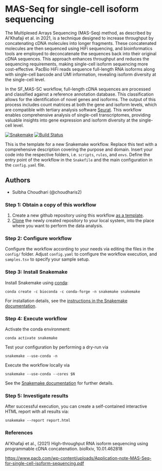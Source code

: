 # MAS-Seq for single-cell isoform sequencing

The Multiplexed Arrays Sequencing (MAS-Seq) method, as described by Al’Khafaji et al. in 2021, is a technique designed to increase throughput by concatenating cDNA molecules into longer fragments. These concatenated molecules are then sequenced using HiFi sequencing, and bioinformatics tools are employed to deconcatenate the sequences back into their original cDNA sequences. This approach enhances throughput and reduces the sequencing requirements, making single-cell isoform sequencing more cost-effective. PacBio HiFi reads sequence full-length RNA isoforms along with single-cell barcode and UMI information, revealing isoform diversity at the single-cell level.

In the SF_MAS-SC workflow, full-length cDNA sequences are processed and classified against a reference annotation database. This classification allows for the identification of novel genes and isoforms. The output of this process includes count matrices at both the gene and isoform levels, which are compatible with tertiary analysis software [Seurat](https://satijalab.org/seurat/articles/pbmc3k_tutorial.html). This workflow enables comprehensive analysis of single-cell transcriptomes, providing valuable insights into gene expression and isoform diversity at the single-cell level.

[![Snakemake](https://img.shields.io/badge/snakemake-≥5.7.0-brightgreen.svg)](https://snakemake.bitbucket.io)
[![Build Status](https://travis-ci.org/snakemake-workflows/SF_MAS-SC.svg?branch=master)](https://travis-ci.org/snakemake-workflows/SF_MAS-SC)

This is the template for a new Snakemake workflow. Replace this text with a comprehensive description covering the purpose and domain.
Insert your code into the respective folders, i.e. `scripts`, `rules`, and `envs`. Define the entry point of the workflow in the `Snakefile` and the main configuration in the `config.yaml` file.

## Authors

* Sulbha Choudhari (@choudharis2)


### Step 1: Obtain a copy of this workflow

1. Create a new github repository using this workflow [as a template](https://help.github.com/en/articles/creating-a-repository-from-a-template).
2. [Clone](https://help.github.com/en/articles/cloning-a-repository) the newly created repository to your local system, into the place where you want to perform the data analysis.

### Step 2: Configure workflow

Configure the workflow according to your needs via editing the files in the `config/` folder. Adjust `config.yaml` to configure the workflow execution, and `samples.tsv` to specify your sample setup.

### Step 3: Install Snakemake

Install Snakemake using [conda](https://conda.io/projects/conda/en/latest/user-guide/install/index.html):

    conda create -c bioconda -c conda-forge -n snakemake snakemake

For installation details, see the [instructions in the Snakemake documentation](https://snakemake.readthedocs.io/en/stable/getting_started/installation.html).

### Step 4: Execute workflow

Activate the conda environment:

    conda activate snakemake

Test your configuration by performing a dry-run via

    snakemake --use-conda -n

Execute the workflow locally via

    snakemake --use-conda --cores $N

See the [Snakemake documentation](https://snakemake.readthedocs.io/en/stable/executable.html) for further details.

### Step 5: Investigate results

After successful execution, you can create a self-contained interactive HTML report with all results via:

    snakemake --report report.html


### References
Al'Khafaji et al., (2021) High-throughput RNA isoform sequencing using programmable cDNA concatenation. bioRxiv, 10.01.462818

https://www.pacb.com/wp-content/uploads/Application-note-MAS-Seq-for-single-cell-isoform-sequencing.pdf

